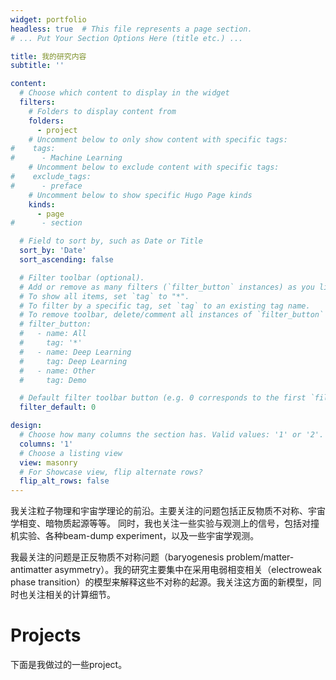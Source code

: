 ```yaml
---
widget: portfolio
headless: true  # This file represents a page section.
# ... Put Your Section Options Here (title etc.) ...

title: 我的研究内容
subtitle: ''

content:
  # Choose which content to display in the widget
  filters:
    # Folders to display content from
    folders:
      - project
    # Uncomment below to only show content with specific tags:
#    tags:
#      - Machine Learning
    # Uncomment below to exclude content with specific tags:
#    exclude_tags:
#      - preface    
    # Uncomment below to show specific Hugo Page kinds
    kinds:
      - page
#      - section

  # Field to sort by, such as Date or Title
  sort_by: 'Date'
  sort_ascending: false

  # Filter toolbar (optional).
  # Add or remove as many filters (`filter_button` instances) as you like.
  # To show all items, set `tag` to "*".
  # To filter by a specific tag, set `tag` to an existing tag name.
  # To remove toolbar, delete/comment all instances of `filter_button` below.
  # filter_button:
  #   - name: All
  #     tag: '*'
  #   - name: Deep Learning
  #     tag: Deep Learning
  #   - name: Other
  #     tag: Demo

  # Default filter toolbar button (e.g. 0 corresponds to the first `filter_button` instance above)
  filter_default: 0

design:
  # Choose how many columns the section has. Valid values: '1' or '2'.
  columns: '1'
  # Choose a listing view
  view: masonry
  # For Showcase view, flip alternate rows?
  flip_alt_rows: false
---
```

我关注粒子物理和宇宙学理论的前沿。主要关注的问题包括正反物质不对称、宇宙学相变、暗物质起源等等。
同时，我也关注一些实验与观测上的信号，包括对撞机实验、各种beam-dump experiment，以及一些宇宙学观测。

我最关注的问题是正反物质不对称问题（baryogenesis problem/matter-antimatter asymmetry）。我的研究主要集中在采用电弱相变相关（electroweak phase transition）的模型来解释这些不对称的起源。我关注这方面的新模型，同时也关注相关的计算细节。

# Projects
下面是我做过的一些project。